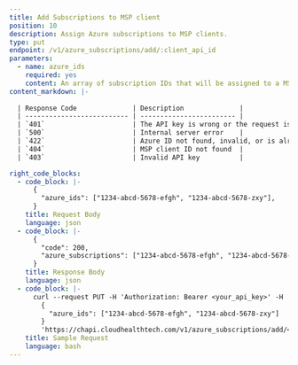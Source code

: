 ```yaml
---
title: Add Subscriptions to MSP client
position: 10
description: Assign Azure subscriptions to MSP clients.
type: put
endpoint: /v1/azure_subscriptions/add/:client_api_id
parameters:
  - name: azure_ids
    required: yes
    content: An array of subscription IDs that will be assigned to a MSP client.
content_markdown: |-
 
  | Response Code              | Description              |
  | -------------------------- | ------------------------ |
  | `401`                      | The API key is wrong or the request is not made by a partner |
  | `500`                      | Internal server error    |
  | `422`                      | Azure ID not found, invalid, or is already assigned |
  | `404`                      | MSP client ID not found  |
  | `403`                      | Invalid API key          |

right_code_blocks:
  - code_block: |-
      {
        "azure_ids": ["1234-abcd-5678-efgh", "1234-abcd-5678-zxy"],
      }
    title: Request Body
    language: json
  - code_block: |-
      {
        "code": 200,
        "azure_subscriptions": ["1234-abcd-5678-efgh", "1234-abcd-5678-zxy"],
      }
    title: Response Body
    language: json
  - code_block: |-
      curl --request PUT -H 'Authorization: Bearer <your_api_key>' -H 'Content-Type: application/json' -d
        {
          "azure_ids": ["1234-abcd-5678-efgh", "1234-abcd-5678-zxy"]
        }
        'https://chapi.cloudhealthtech.com/v1/azure_subscriptions/add/<client_api_id>'
    title: Sample Request
    language: bash
---
```

